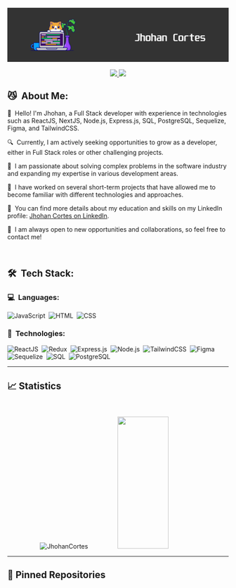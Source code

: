 <p align="center">
	<img src="./pics//header.png">
</p>

<p align="center">
	<a href="https://www.linkedin.com/in/jhohan-cortes-a314a8213/">
		<img src="https://img.shields.io/badge/LinkedIn-0077B5?style=for-the-badge&logo=linkedin&logoColor=white" />
	</a>
	<a href="dicenadie2@gmail.com">
		<img src="https://img.shields.io/badge/Gmail-D14836?style=for-the-badge&logo=gmail&logoColor=white" />
	</a>
</p>

## 😼 &nbsp;About Me:

<p>👋 &nbsp;Hello! I'm Jhohan, a Full Stack developer with experience in technologies such as ReactJS, NextJS, Node.js, Express.js, SQL, PostgreSQL, Sequelize, Figma, and TailwindCSS.</p>
<p>🔍 &nbsp;Currently, I am actively seeking opportunities to grow as a developer, either in Full Stack roles or other challenging projects.</p>
<p>🌱 &nbsp;I am passionate about solving complex problems in the software industry and expanding my expertise in various development areas.</p>
<p>💼 &nbsp;I have worked on several short-term projects that have allowed me to become familiar with different technologies and approaches.</p>
<p>📄 &nbsp;You can find more details about my education and skills on my LinkedIn profile: <a href="https://www.linkedin.com/in/jhohan-cortes-a314a8213/">Jhohan Cortes on LinkedIn</a>.</p>
<p>🤝 &nbsp;I am always open to new opportunities and collaborations, so feel free to contact me!</p>

<br />

## 🛠 &nbsp;Tech Stack:

### 💻 &nbsp;Languages:

![JavaScript](https://img.shields.io/badge/-JavaScript-05122A?style=flat&logo=javascript)&nbsp;
![HTML](https://img.shields.io/badge/-HTML-05122A?style=flat&logo=html5)&nbsp;
![CSS](https://img.shields.io/badge/-CSS-05122A?style=flat&logo=css3)&nbsp;

### 🚀 &nbsp;Technologies:

![ReactJS](https://img.shields.io/badge/-ReactJS-05122A?style=flat&logo=react)&nbsp;
![Redux](https://img.shields.io/badge/-Redux-05122A?style=flat&logo=redux)&nbsp;
![Express.js](https://img.shields.io/badge/-Express.js-05122A?style=flat&logo=express)&nbsp;
![Node.js](https://img.shields.io/badge/-Node.js-05122A?style=flat&logo=node.js)&nbsp;
![TailwindCSS](https://img.shields.io/badge/-TailwindCSS-05122A?style=flat&logo=tailwind-css)&nbsp;
![Figma](https://img.shields.io/badge/-Figma-05122A?style=flat&logo=figma)&nbsp;
![Sequelize](https://img.shields.io/badge/-Sequelize-05122A?style=flat)&nbsp;
![SQL](https://img.shields.io/badge/-SQL-05122A?style=flat)&nbsp;
![PostgreSQL](https://img.shields.io/badge/-PostgreSQL-05122A?style=flat&logo=postgresql)&nbsp;

<hr />


## 📈 Statistics

<br/>
<p align="center">
  <img width="48%" height="305px" src="https://github-readme-stats.vercel.app/api?username=JhohanCortes&count_private=true&theme=dark&show_icons=true" alt="JhohanCortes" />
  <img width="48%" height="300px" src="https://github-readme-streak-stats.herokuapp.com/?user=JhohanCortes&hide_border=true&theme=dark&show_icons=true" />
</p>
<hr />

## 📕 Pinned Repositories